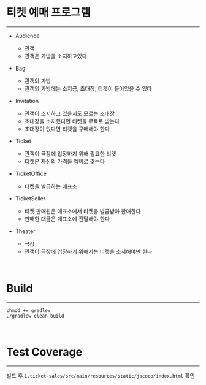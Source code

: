 # 티켓 예매 프로그램

---

- Audience
    - 관객
    - 관객은 가방을 소지하고있다


- Bag
  - 관객의 가방
  - 관객의 가방에는 소지금, 초대장, 티켓이 들어있을 수 있다


- Invitation
  - 관객이 소지하고 있을지도 모르는 초대장
  - 초대장을 소지했다면 티켓을 무료로 받는다
  - 초대장이 없다면 티켓을 구매해야 한다


- Ticket
  - 관객이 극장에 입장하기 위해 필요한 티켓
  - 티켓은 자신의 가격을 멤버로 갖는다


- TicketOffice
  - 티켓을 발급하는 매표소


- TicketSeller
  - 티켓 판매원은 매표소에서 티켓을 발급받아 판매한다
  - 판매한 대금은 매표소에 전달해야 한다


- Theater
  - 극장
  - 관객이 극장에 입장하기 위해서는 티켓을 소지해야만 한다

<br />

# Build

---

```shell
chmod +x gradlew
./gradlew clean build
```

<br />

# Test Coverage

---

빌드 후 `1.ticket-sales/src/main/resources/static/jacoco/index.html` 확인
